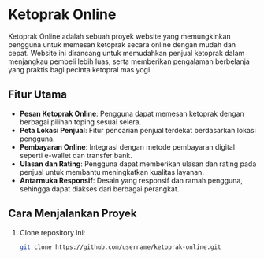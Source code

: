 # Ketoprak Online

Ketoprak Online adalah sebuah proyek website yang memungkinkan pengguna untuk memesan ketoprak secara online dengan mudah dan cepat. Website ini dirancang untuk memudahkan penjual ketoprak dalam menjangkau pembeli lebih luas, serta memberikan pengalaman berbelanja yang praktis bagi pecinta ketopral mas yogi.

## Fitur Utama

- **Pesan Ketoprak Online**: Pengguna dapat memesan ketoprak dengan berbagai pilihan toping sesuai selera.
- **Peta Lokasi Penjual**: Fitur pencarian penjual terdekat berdasarkan lokasi pengguna.
- **Pembayaran Online**: Integrasi dengan metode pembayaran digital seperti e-wallet dan transfer bank.
- **Ulasan dan Rating**: Pengguna dapat memberikan ulasan dan rating pada penjual untuk membantu meningkatkan kualitas layanan.
- **Antarmuka Responsif**: Desain yang responsif dan ramah pengguna, sehingga dapat diakses dari berbagai perangkat.


## Cara Menjalankan Proyek

1. Clone repository ini:

   ```bash
   git clone https://github.com/username/ketoprak-online.git
